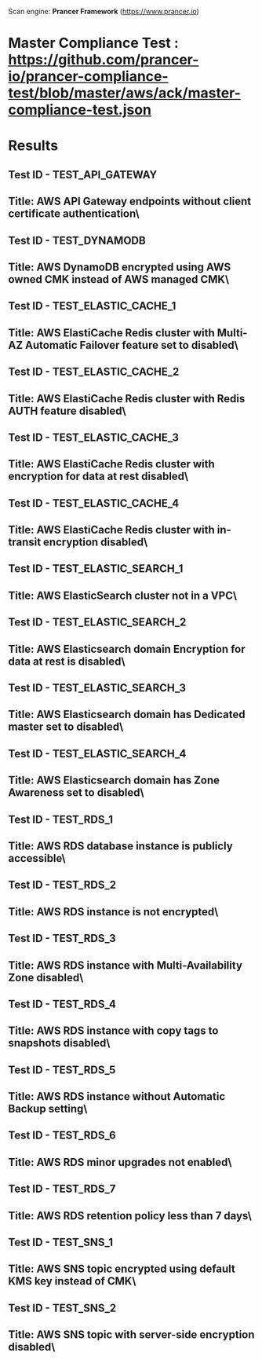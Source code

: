 Scan engine: **Prancer Framework** (https://www.prancer.io)

# Master Compliance Test : https://github.com/prancer-io/prancer-compliance-test/blob/master/aws/ack/master-compliance-test.json



# Results


## Test ID - TEST_API_GATEWAY
## Title: AWS API Gateway endpoints without client certificate authentication\


## Test ID - TEST_DYNAMODB
## Title: AWS DynamoDB encrypted using AWS owned CMK instead of AWS managed CMK\


## Test ID - TEST_ELASTIC_CACHE_1
## Title: AWS ElastiCache Redis cluster with Multi-AZ Automatic Failover feature set to disabled\


## Test ID - TEST_ELASTIC_CACHE_2
## Title: AWS ElastiCache Redis cluster with Redis AUTH feature disabled\


## Test ID - TEST_ELASTIC_CACHE_3
## Title: AWS ElastiCache Redis cluster with encryption for data at rest disabled\


## Test ID - TEST_ELASTIC_CACHE_4
## Title: AWS ElastiCache Redis cluster with in-transit encryption disabled\


## Test ID - TEST_ELASTIC_SEARCH_1
## Title: AWS ElasticSearch cluster not in a VPC\


## Test ID - TEST_ELASTIC_SEARCH_2
## Title: AWS Elasticsearch domain Encryption for data at rest is disabled\


## Test ID - TEST_ELASTIC_SEARCH_3
## Title: AWS Elasticsearch domain has Dedicated master set to disabled\


## Test ID - TEST_ELASTIC_SEARCH_4
## Title: AWS Elasticsearch domain has Zone Awareness set to disabled\


## Test ID - TEST_RDS_1
## Title: AWS RDS database instance is publicly accessible\


## Test ID - TEST_RDS_2
## Title: AWS RDS instance is not encrypted\


## Test ID - TEST_RDS_3
## Title: AWS RDS instance with Multi-Availability Zone disabled\


## Test ID - TEST_RDS_4
## Title: AWS RDS instance with copy tags to snapshots disabled\


## Test ID - TEST_RDS_5
## Title: AWS RDS instance without Automatic Backup setting\


## Test ID - TEST_RDS_6
## Title: AWS RDS minor upgrades not enabled\


## Test ID - TEST_RDS_7
## Title: AWS RDS retention policy less than 7 days\


## Test ID - TEST_SNS_1
## Title: AWS SNS topic encrypted using default KMS key instead of CMK\


## Test ID - TEST_SNS_2
## Title: AWS SNS topic with server-side encryption disabled\

